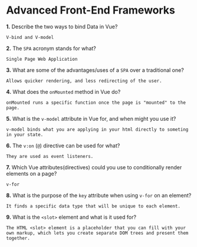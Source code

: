 # Advanced Front-End Frameworks


**1.** Describe the two ways to bind Data in Vue?
<!-- enter you answer in the space below -->
```
V-bind and V-model
```

**2.** The `SPA` acronym stands for what?
<!-- enter you answer in the space below -->
```
Single Page Web Application
```
**3.** What are some of the advantages/uses of a `SPA` over a traditional one?
<!-- enter you answer in the space below -->
```
Allows quicker rendering, and less redirecting of the user.
```
**4.** What does the `onMounted` method in Vue do?
<!-- enter you answer in the space below -->
```
onMounted runs a specific function once the page is "mounted" to the page.
```
**5.** What is the `v-model` attribute in Vue for, and when might you use it?
<!-- enter you answer in the space below -->
```
v-model binds what you are applying in your html directly to someting in your state.
```
**6.** The `v:on` (`@`) directive can be used for what?
<!-- enter you answer in the space below -->
```
They are used as event listeners.
```
**7.** Which Vue attributes(directives) could you use to conditionally render elements on a page?
<!-- enter you answer in the space below -->
```
v-for
```
**8.** What is the purpose of the `key` attribute when using `v-for` on an element?
<!-- enter you answer in the space below -->
```
It finds a specific data type that will be unique to each element.
```
**9.** What is the `<slot>` element and what is it used for?
<!-- enter you answer in the space below -->
```
The HTML <slot> element is a placeholder that you can fill with your own markup, which lets you create separate DOM trees and present them together.
```